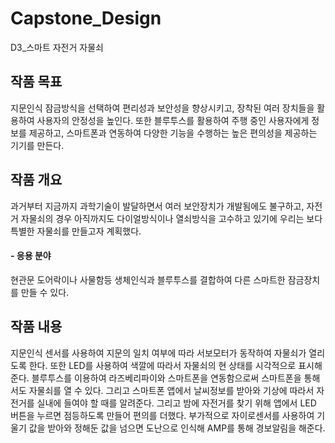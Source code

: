 # Capstone_Design
D3_스마트 자전거 자물쇠

## 작품 목표
지문인식 잠금방식을 선택하여 편리성과 보안성을 향상시키고, 장착된 여러 장치들을 활용하여 사용자의 안정성을 높인다. 또한 블루투스를 활용하여 주행 중인 사용자에게 정보를 제공하고, 스마트폰과 연동하여 다양한 기능을 수행하는 높은 편의성을 제공하는 기기를 만든다.

## 작품 개요
 과거부터 지금까지 과학기술이 발달하면서 여러 보안장치가 개발됨에도 불구하고, 자전거 자물쇠의 경우 아직까지도 다이얼방식이나 열쇠방식을 고수하고 있기에 우리는 보다 특별한 자물쇠를 만들고자 계획했다.
#### - 응용 분야
 현관문 도어락이나 사물함등 생체인식과 블루투스를 결합하여 다른 스마트한 잠금장치를 만들 수 있다. 
 
## 작품 내용
지문인식 센서를 사용하여 지문의 일치 여부에 따라 서보모터가 동작하여 자물쇠가 열리도록 한다. 또한 LED를 사용하여 색깔에 따라서 자물쇠의 현 상태를 시각적으로 표시해준다. 블루투스를 이용하여 라즈베리파이와 스마트폰을 연동함으로써 스마트폰을 통해서도 자물쇠를 열 수 있다. 그리고 스마트폰 앱에서 날씨정보를 받아와 기상에 따라서 자전거를 실내에 들여야 할 때를 알려준다. 그리고 밤에 자전거를 찾기 위해 앱에서 LED 버튼을 누르면 점등하도록 만들어 편의를 더했다. 부가적으로 자이로센서를 사용하여 기울기 값을 받아와 정해둔 값을 넘으면 도난으로 인식해 AMP를 통해 경보알림을 해준다.
